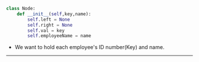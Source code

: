 
```python
class Node: 
    def __init__(self,key,name): 
        self.left = None
        self.right = None
        self.val = key
        self.employeeName = name
```
- We want to hold each employee's ID number(Key) and name.
-------------------------------------------------

[for speaker]: <> (We added arguments to the `Node` class initializer function that we will use to let us store the important data we want to store about each employee's ID number[Key] and name.)

[for speaker]: <> (For our employee information tree, we weant to hold the key, and **name** for each employee of the company.Therefore, we must slightly modify our 'Node' class to allow us to encompass that data.)

[for speaker]: <> (We are now assigning the name of the employee to be the key that we identify each node as, which is an implementation choice. You could really use any data aspect as the key for each employee. It is just what we will use to identify a certain node.)